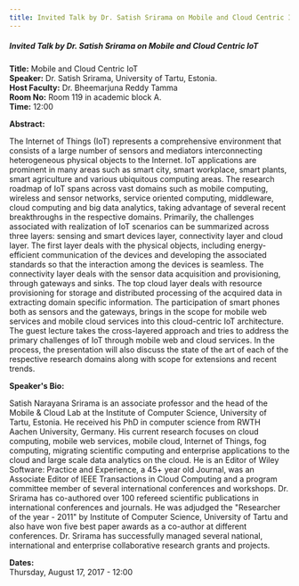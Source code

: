 ```yaml
---
title: Invited Talk by Dr. Satish Srirama on Mobile and Cloud Centric IoT
---
```


##### **Invited Talk by Dr. Satish Srirama on Mobile and Cloud Centric IoT**
**Title:** Mobile and Cloud Centric IoT  
**Speaker:** Dr. Satish Srirama, University of Tartu, Estonia.  
**Host Faculty:**  Dr. Bheemarjuna Reddy Tamma  
**Room No:** Room 119 in academic block A.  
**Time:** 12:00
 
**Abstract:**

The Internet of Things (IoT) represents a comprehensive environment that consists of a large number of sensors and mediators interconnecting heterogeneous physical objects to the Internet. IoT applications are prominent in many areas such as smart city, smart workplace, smart plants, smart agriculture and various ubiquitous computing areas. The research roadmap of IoT spans across vast domains such as mobile computing, wireless and sensor networks, service oriented computing, middleware, cloud computing and big data analytics, taking advantage of several recent breakthroughs in the respective domains. Primarily, the challenges associated with realization of IoT scenarios can be summarized across three layers: sensing and smart devices layer, connectivity layer and cloud layer. The first layer deals with the physical objects, including energy-efficient communication of the devices and developing the associated standards so that the interaction among the devices is seamless. The connectivity layer deals with the sensor data acquisition and provisioning, through gateways and sinks. The top cloud layer deals with resource provisioning for storage and distributed processing of the acquired data in extracting domain specific information. The participation of smart phones both as sensors and the gateways, brings in the scope for mobile web services and mobile cloud services into this cloud-centric IoT architecture. The guest lecture takes the cross-layered approach and tries to address the primary challenges of IoT through mobile web and cloud services. In the process, the presentation will also discuss the state of the art of each of the respective research domains along with scope for extensions and recent trends.

**Speaker's Bio:**

Satish Narayana Srirama is an associate professor and the head of the Mobile & Cloud Lab at the Institute of Computer Science, University of Tartu, Estonia. He received his PhD in computer science from RWTH Aachen University, Germany. His current research focuses on cloud computing, mobile web services, mobile cloud, Internet of Things, fog computing, migrating scientific computing and enterprise applications to the cloud and large scale data analytics on the cloud. He is an Editor of Wiley Software: Practice and Experience, a 45+ year old Journal, was an Associate Editor of IEEE Transactions in Cloud Computing and a program committee member of several international conferences and workshops. Dr. Srirama has co-authored over 100 refereed scientific publications in international conferences and journals. He was adjudged the "Researcher of the year - 2011" by Institute of Computer Science, University of Tartu and also have won five best paper awards as a co-author at different conferences. Dr. Srirama has successfully managed several national, international and enterprise collaborative research grants and projects.

**Dates:**  
Thursday, August 17, 2017 - 12:00